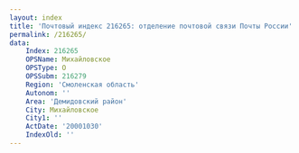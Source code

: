 ```yaml
---
layout: index
title: 'Почтовый индекс 216265: отделение почтовой связи Почты России'
permalink: /216265/
data:
    Index: 216265
    OPSName: Михайловское
    OPSType: О
    OPSSubm: 216279
    Region: 'Смоленская область'
    Autonom: ''
    Area: 'Демидовский район'
    City: Михайловское
    City1: ''
    ActDate: '20001030'
    IndexOld: ''
---
```

